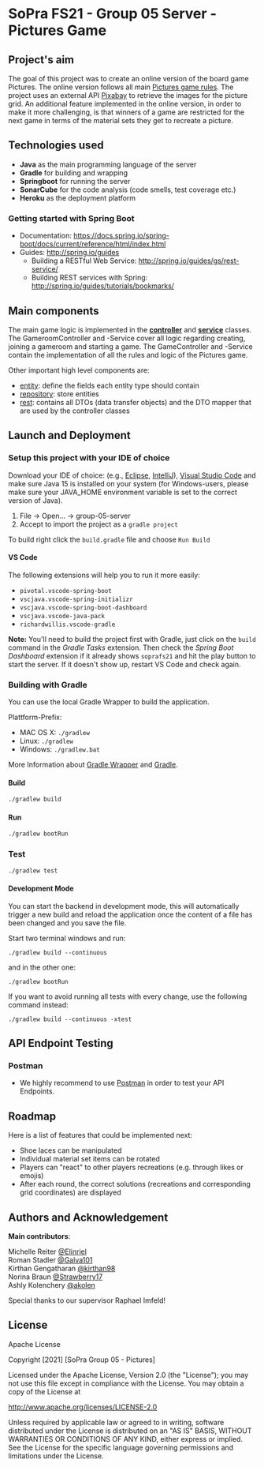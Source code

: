 # SoPra FS21 - Group 05 Server - Pictures Game

## Project's aim
The goal of this project was to create an online version of the board game Pictures. 
The online version follows all main [Pictures game rules](https://www.riograndegames.com/wp-content/uploads/2020/04/Pictures_Rules_EN_web_1.2.pdf).
The project uses an external API [Pixabay](https://pixabay.com/api/docs/) to retrieve the images for the picture grid.
An additional feature implemented in the online version, in order to make it more challenging, is that winners of a game are restricted for the next game in terms of the material sets they get to recreate a picture.

## Technologies used
- **Java** as the main programming language of the server
- **Gradle** for building and wrapping
- **Springboot** for running the server
- **SonarCube** for the code analysis (code smells, test coverage etc.)
- **Heroku** as the deployment platform

### Getting started with Spring Boot

-   Documentation: https://docs.spring.io/spring-boot/docs/current/reference/html/index.html
-   Guides: http://spring.io/guides
    -   Building a RESTful Web Service: http://spring.io/guides/gs/rest-service/
    -   Building REST services with Spring: http://spring.io/guides/tutorials/bookmarks/

## Main components
The main game logic is implemented in the [**controller**](https://github.com/sopra-fs21-group-05/group-05-server/tree/main/src/main/java/ch/uzh/ifi/hase/soprafs21/controller) and [**service**](https://github.com/sopra-fs21-group-05/group-05-server/tree/main/src/main/java/ch/uzh/ifi/hase/soprafs21/service) classes.
The GameroomController and -Service cover all logic regarding creating, joining a gameroom and starting a game.
The GameController and -Service contain the implementation of all the rules and logic of the Pictures game.

Other important high level components are:
- [entity](https://github.com/sopra-fs21-group-05/group-05-server/tree/main/src/main/java/ch/uzh/ifi/hase/soprafs21/entity): define the fields each entity type should contain
- [repository](https://github.com/sopra-fs21-group-05/group-05-server/tree/main/src/main/java/ch/uzh/ifi/hase/soprafs21/repository): store entities
- [rest](https://github.com/sopra-fs21-group-05/group-05-server/tree/main/src/main/java/ch/uzh/ifi/hase/soprafs21/rest): contains all DTOs (data transfer objects) and the DTO mapper that are used by the controller classes

## Launch and Deployment
### Setup this project with your IDE of choice

Download your IDE of choice: (e.g., [Eclipse](http://www.eclipse.org/downloads/), [IntelliJ](https://www.jetbrains.com/idea/download/)), [Visual Studio Code](https://code.visualstudio.com/) and make sure Java 15 is installed on your system (for Windows-users, please make sure your JAVA_HOME environment variable is set to the correct version of Java).

1. File -> Open... -> group-05-server
2. Accept to import the project as a `gradle project`

To build right click the `build.gradle` file and choose `Run Build`

#### VS Code
The following extensions will help you to run it more easily:
-   `pivotal.vscode-spring-boot`
-   `vscjava.vscode-spring-initializr`
-   `vscjava.vscode-spring-boot-dashboard`
-   `vscjava.vscode-java-pack`
-   `richardwillis.vscode-gradle`

**Note:** You'll need to build the project first with Gradle, just click on the `build` command in the _Gradle Tasks_ extension. Then check the _Spring Boot Dashboard_ extension if it already shows `soprafs21` and hit the play button to start the server. If it doesn't show up, restart VS Code and check again.

### Building with Gradle

You can use the local Gradle Wrapper to build the application.

Plattform-Prefix:

-   MAC OS X: `./gradlew`
-   Linux: `./gradlew`
-   Windows: `./gradlew.bat`

More Information about [Gradle Wrapper](https://docs.gradle.org/current/userguide/gradle_wrapper.html) and [Gradle](https://gradle.org/docs/).

#### Build

```bash
./gradlew build
```

#### Run

```bash
./gradlew bootRun
```

### Test

```bash
./gradlew test
```

#### Development Mode

You can start the backend in development mode, this will automatically trigger a new build and reload the application
once the content of a file has been changed and you save the file.

Start two terminal windows and run:

`./gradlew build --continuous`

and in the other one:

`./gradlew bootRun`

If you want to avoid running all tests with every change, use the following command instead:

`./gradlew build --continuous -xtest`

## API Endpoint Testing

### Postman

-   We highly recommend to use [Postman](https://www.getpostman.com) in order to test your API Endpoints.



## Roadmap

Here is a list of features that could be implemented next:
- Shoe laces can be manipulated
- Individual material set items can be rotated
- Players can "react" to other players recreations (e.g. through likes or emojis)
- After each round, the correct solutions (recreations and corresponding grid coordinates) are displayed

## Authors and Acknowledgement

**Main contributors**:  

Michelle Reiter [@Elinriel](https://github.com/Elinriel)  
Roman Stadler [@Galva101](https://github.com/Galva101)  
Kirthan Gengatharan [@kirthan98](https://github.com/kirthan98)  
Norina Braun [@Strawberry17](https://github.com/Strawberry17)  
Ashly Kolenchery [@akolen](https://github.com/akolen)  

Special thanks to our supervisor Raphael Imfeld!

## License
Apache License

Copyright [2021] [SoPra Group 05 - Pictures]

Licensed under the Apache License, Version 2.0 (the "License");
you may not use this file except in compliance with the License.
You may obtain a copy of the License at

   http://www.apache.org/licenses/LICENSE-2.0

Unless required by applicable law or agreed to in writing, software
distributed under the License is distributed on an "AS IS" BASIS,
WITHOUT WARRANTIES OR CONDITIONS OF ANY KIND, either express or implied.
See the License for the specific language governing permissions and
limitations under the License.
